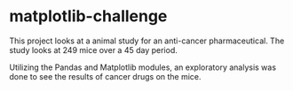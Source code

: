 # matplotlib-challenge
This project looks at a animal study for an anti-cancer pharmaceutical. The study looks at 249 mice over a 45 day period.

Utilizing the Pandas and Matplotlib modules, an exploratory analysis was done to see the results of cancer drugs on the mice. 

